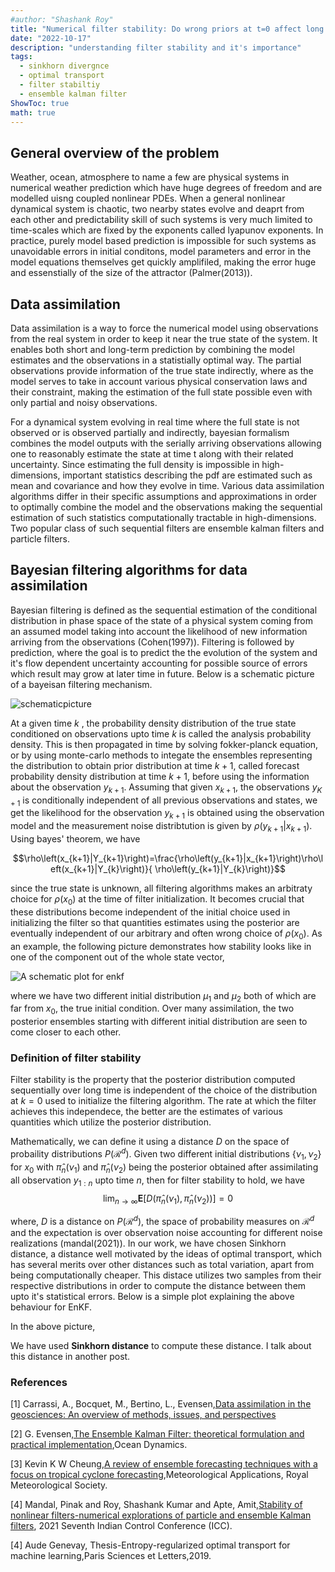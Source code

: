 ```yaml
---
#author: "Shashank Roy"
title: "Numerical filter stability: Do wrong priors at t=0 affect long term posterior?"
date: "2022-10-17"
description: "understanding filter stability and it's importance"
tags:
  - sinkhorn divergnce
  - optimal transport
  - filter stabiltiy
  - ensemble kalman filter
ShowToc: true
math: true
---
```


## General overview of the problem 
Weather, ocean, atmosphere to name a few are physical systems in numerical weather prediction which have huge degrees of freedom and are modelled uisng coupled nonlinear PDEs. When a general nonlinear dynamical system is chaotic, two nearby states evolve and deaprt from each other and predictability skill of such systems is very much limited to time-scales which are fixed by the exponents called lyapunov exponents. In practice, purely model based prediction is impossible for such systems as unavoidable errors in initial conditons, model parameters and error in the model equations themselves get quickly amplifiled, making the error huge and essenstially of the size of the attractor (Palmer(2013)). 

## Data assimilation
Data assimilation is a way to force the numerical model using observations from the real system in order to keep it near the true state of the system. It enables both short and long-term prediction by combining the model estimates and the observations in a statistially optimal way. The partial observations provide information of the true state indirectly, where as the model serves to take in account various physical conservation laws and their constraint, making the estimation of the full state possible even with only partial and noisy observations.    

For a dynamical system evolving in real time where the full state is not observed or is observed partially and indirectly, bayesian formalism combines the model outputs with the serially arriving observations allowing one to reasonably estimate the state at time t along with their related uncertainty. Since estimating the full density is impossible in high-dimensions, important statistics describing the pdf are estimated such as mean and covariance and how they evolve in time. Various data assimilation algorithms differ in their specific assumptions and approximations in order to optimally combine the model and the observations making the sequential estimation of such statistics computationally tractable in high-dimensions. Two popular class of such sequential filters are ensemble kalman filters and particle filters.

## Bayesian filtering algorithms for data assimilation
Bayesian filtering is defined as the sequential estimation of the conditional distribution in phase space of the state of a physical system coming from an assumed model taking into account the likelihood of new information arriving from the observations (Cohen(1997)).
Filtering is followed by prediction, where the goal is to predict the the evolution of the system and it's flow dependent uncertainty accounting for possible source of errors which result may grow at later time in future. Below is a schematic picture of a bayeisan filtering mechanism.

![schematicpicture](/images/enkf_schematic.png) 

At a given time $k$ , the probability density distribution of the true state conditioned on observations upto time $k$ is called the analysis probability density. This is then propagated in time by solving fokker-planck equation, or by using  monte-carlo methods to integate the ensembles representing the distribution to obtain prior distribution at time $k+1$, called forecast probability density distribution at time $k+1$, before using the information about the observation $y_{k+1}$. Assuming that given $x_{k+1}$, the observations $y_{K+1}$ is conditionally independent of all previous observations and states,  we get the likelihood for the observation $y_{k+1}$ is obtained using the observation model and the measurement noise distribtution is given by $\rho(y_{k+1}|x_{k+1})$. Using bayes' theorem, we have

$$\rho\left(x_{k+1}|Y_{k+1}\right)=\frac{\rho\left(y_{k+1}|x_{k+1}\right)\rho\left(x_{k+1}|Y_{k}\right)}{ \rho\left(y_{k+1}|Y_{k}\right)}$$

since the true state is unknown, all filtering algorithms makes an arbitraty choice for $\rho(x_0)$ at the time of filter initialization. It becomes crucial that these distributions become independent of the initial choice used in initializing the filter so that quantities estimates using the posterior are eventually independent of our arbitrary and often wrong choice of $\rho(x_0)$. As an example, the following picture demonstrates how stability looks like in one of the component out of the whole state vector, 

![A schematic plot for enkf](/images/stabilit_enkf_picture_x36_cropped.png)

where we have two different initial distribution $\mu_1$ and $\mu_2$ both of which are far from $x_0$, the true initial condition. Over many assimilation, the two posterior ensembles starting with different initial distribution are seen to come closer to each other.

### Definition of filter stability
Filter stability is the property that the posterior distribution computed sequentially over long time is independent of the choice of the distribution at $k=0$ used to initialize the filtering algorithm. The rate at which the filter achieves this independece,  the better are the estimates of various quantities which utilize the posterior distribution.

Mathematically, we can define it using a distance $D$ on the space of probaility distributions $P(\mathcal{R}^d)$.
Given two different initial distributions {$\nu_1, \nu_2$} for $x_0$ with $\hat\pi_n(\nu_1)$ and $\hat\pi_n(\nu_2)$ being the posterior obtained after assimilating all observation $y_{1:n}$ upto time $n$, then for filter stability to hold, we have
$$\lim_{n\to\infty}\mathbf E[D(\hat\pi_n(\nu_1), \hat\pi_n(\nu_2))] = 0$$

where, $D$ is a distance on $P(\mathcal{R}^d)$, the space of probability measures on $\mathcal{R}^d$ and the expectation is over observation noise accounting for different noise realizations (mandal(2021)). 
In our work, we have chosen Sinkhorn distance, a distance well motivated by the ideas of optimal transport, which has several merits over other distances such as total variation, apart from being computationally cheaper. This distace utilizes two samples from their respective distributions in order to compute the distance between them upto it's statistical errors. Below is a simple plot explaining the above behaviour for EnKF.


In the above picture, 

We have used **Sinkhorn distance**  to compute these distance. I talk about this distance in another post.   

### References


[1] Carrassi, A., Bocquet, M., Bertino, L., Evensen,[Data assimilation in the geosciences: An overview of methods, issues, and perspectives](https://doi.org/10.1002/wcc.535)

[2] G. Evensen,[The Ensemble Kalman Filter: theoretical formulation and practical implementation](https://doi.org/10.1007/s10236-003-0036-9),Ocean Dynamics.

[3] Kevin K W Cheung,[A review of ensemble forecasting techniques with a focus on tropical cyclone forecasting](https://doi.org/10.1017/S1350482701003073),Meteorological Applications, Royal Meteorological Society.

[4] Mandal, Pinak and Roy, Shashank Kumar and Apte, Amit,[Stability of nonlinear filters-numerical explorations of particle and ensemble Kalman filters](https://ieeexplore.ieee.org/document/9703185), 2021 Seventh Indian Control Conference (ICC).

[4] Aude Genevay, Thesis-Entropy-regularized optimal transport for machine learning,Paris Sciences et Letters,2019.
 
